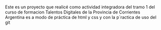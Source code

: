 Este es un proyecto que realicé como actividad integradora del tramo 1 del curso de formacion Talentos Digitales de la Provincia de Corrientes Argentina
es a modo de práctica de html y css y con la p´ractica de uso del git
